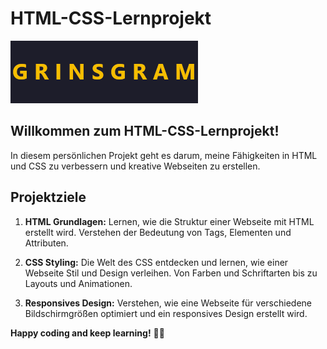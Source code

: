 # HTML-CSS-Lernprojekt

![HTML-CSS Logo](img/logo.png)

## Willkommen zum HTML-CSS-Lernprojekt!

In diesem persönlichen Projekt geht es darum, meine Fähigkeiten in HTML und CSS zu verbessern und kreative Webseiten zu erstellen. 

## Projektziele

1. **HTML Grundlagen:** Lernen, wie die Struktur einer Webseite mit HTML erstellt wird. Verstehen der Bedeutung von Tags, Elementen und Attributen.

2. **CSS Styling:** Die Welt des CSS entdecken und lernen, wie einer Webseite Stil und Design verleihen. Von Farben und Schriftarten bis zu Layouts und Animationen.

3. **Responsives Design:** Verstehen, wie eine Webseite für verschiedene Bildschirmgrößen optimiert und ein responsives Design erstellt wird.

**Happy coding and keep learning!** 🚀✨

